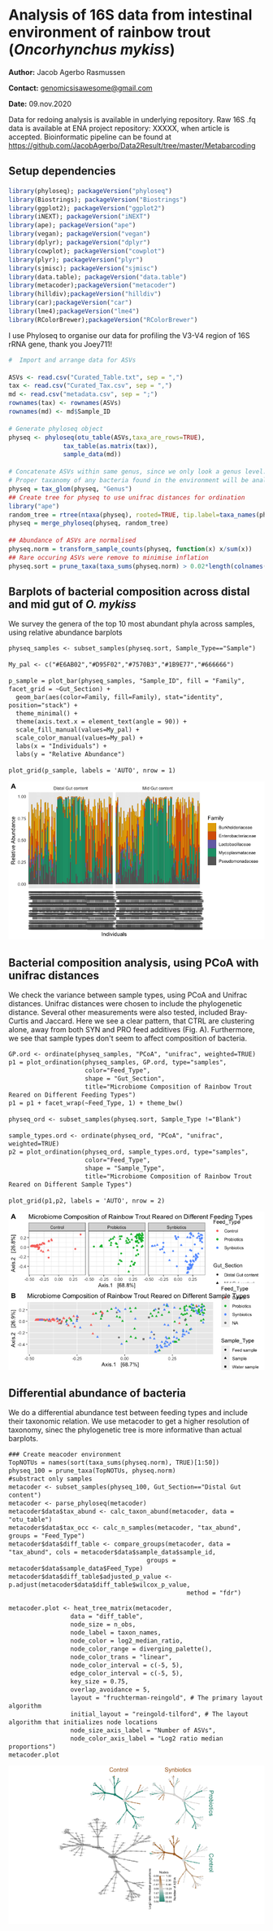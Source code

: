 # Analysis of 16S data from intestinal environment of rainbow trout (_Oncorhynchus mykiss_)

__Author:__ Jacob Agerbo Rasmussen

__Contact:__ <genomicsisawesome@gmail.com>

__Date:__ 09.nov.2020

Data for redoing analysis is available in underlying repository. 
Raw 16S .fq data is available at ENA project repository: XXXXX, when article is accepted.
Bioinformatic pipeline can be found at https://github.com/JacobAgerbo/Data2Result/tree/master/Metabarcoding



## Setup dependencies

```r
library(phyloseq); packageVersion("phyloseq")
library(Biostrings); packageVersion("Biostrings")
library(ggplot2); packageVersion("ggplot2")
library(iNEXT); packageVersion("iNEXT")
library(ape); packageVersion("ape")
library(vegan); packageVersion("vegan")
library(dplyr); packageVersion("dplyr")
library(cowplot); packageVersion("cowplot")
library(plyr); packageVersion("plyr")
library(sjmisc); packageVersion("sjmisc")
library(data.table); packageVersion("data.table")
library(metacoder);packageVersion("metacoder")
library(hilldiv);packageVersion("hilldiv")
library(car);packageVersion("car")
library(lme4);packageVersion("lme4")
library(RColorBrewer);packageVersion("RColorBrewer")
```
I use Phyloseq to organise our data for profiling the V3-V4 region of 16S rRNA gene, thank you Joey711!
```r
#  Import and arrange data for ASVs

ASVs <- read.csv("Curated_Table.txt", sep = ",")
tax <- read.csv("Curated_Tax.csv", sep = ",")
md <- read.csv("metadata.csv", sep = ";")
rownames(tax) <- rownames(ASVs)
rownames(md) <- md$Sample_ID

# Generate phyloseq object
physeq <- phyloseq(otu_table(ASVs,taxa_are_rows=TRUE),
               tax_table(as.matrix(tax)),
               sample_data(md))
               
# Concatenate ASVs within same genus, since we only look a genus level. 
# Proper taxanomy of any bacteria found in the environment will be analysed better with metagenomics
physeq = tax_glom(physeq, "Genus")
## Create tree for physeq to use unifrac distances for ordination
library("ape")
random_tree = rtree(ntaxa(physeq), rooted=TRUE, tip.label=taxa_names(physeq))
physeq = merge_phyloseq(physeq, random_tree)         

## Abundance of ASVs are normalised
physeq.norm = transform_sample_counts(physeq, function(x) x/sum(x))
## Rare occuring ASVs were remove to minimise inflation
physeq.sort = prune_taxa(taxa_sums(physeq.norm) > 0.02*length(colnames(ASVs)), physeq.norm)
```

## Barplots of bacterial composition across distal and mid gut of _O. mykiss_
We survey the genera of the top 10 most abundant phyla across samples, using relative abundance barplots

```{r barplot stuff,message=FALSE}
physeq_samples <- subset_samples(physeq.sort, Sample_Type=="Sample")

My_pal <- c("#E6AB02","#D95F02","#7570B3","#1B9E77","#666666")

p_sample = plot_bar(physeq_samples, "Sample_ID", fill = "Family", facet_grid = ~Gut_Section) + 
  geom_bar(aes(color=Family, fill=Family), stat="identity", position="stack") +
  theme_minimal() +
  theme(axis.text.x = element_text(angle = 90)) +
  scale_fill_manual(values=My_pal) +
  scale_color_manual(values=My_pal) +
  labs(x = "Individuals") +
  labs(y = "Relative Abundance")

plot_grid(p_sample, labels = 'AUTO', nrow = 1)

```
![alt text](https://github.com/JacobAgerbo/Multi_Omic_Rainbow_Trout/blob/main/16S/data/bin/16S_barplot.png)

## Bacterial composition analysis, using PCoA with unifrac distances

We check the variance between sample types, using PCoA and Unifrac distances. 
Unifrac distances were chosen to include the phylogenetic distance. Several other measurements were also tested, included Bray-Curtis and Jaccard. 
Here we see a clear pattern, that CTRL are clustering alone, away from both SYN and PRO feed additives (Fig. A). Furthermore, we see that sample types don't seem to affect composition of bacteria.

```{r Ordination,message=FALSE}
GP.ord <- ordinate(physeq_samples, "PCoA", "unifrac", weighted=TRUE)
p1 = plot_ordination(physeq_samples, GP.ord, type="samples",
                     color="Feed_Type",
                     shape = "Gut_Section",
                     title="Microbiome Composition of Rainbow Trout Reared on Different Feeding Types")
p1 = p1 + facet_wrap(~Feed_Type, 1) + theme_bw()

physeq_ord <- subset_samples(physeq.sort, Sample_Type !="Blank")

sample_types.ord <- ordinate(physeq_ord, "PCoA", "unifrac", weighted=TRUE)
p2 = plot_ordination(physeq_ord, sample_types.ord, type="samples",
                     color="Feed_Type",
                     shape = "Sample_Type",
                     title="Microbiome Composition of Rainbow Trout Reared on Different Sample Types")

plot_grid(p1,p2, labels = 'AUTO', nrow = 2)
```
![alt text](https://github.com/JacobAgerbo/Multi_Omic_Rainbow_Trout/blob/main/16S/data/bin/16S_PCoA.png)

## Differential abundance of bacteria

We do a differential abundance test between feeding types and include their taxonomic relation. We use metacoder to get a higher resolution of taxonomy, sinec the phylogenetic tree is more informative than actual barplots.

```{r Create metacoder dataseets, include=FALSE}
### Create meacoder environment
TopNOTUs = names(sort(taxa_sums(physeq.norm), TRUE)[1:50])
physeq_100 = prune_taxa(TopNOTUs, physeq.norm)
#substract only samples
metacoder <- subset_samples(physeq_100, Gut_Section=="Distal Gut content")
metacoder <- parse_phyloseq(metacoder)
metacoder$data$tax_abund <- calc_taxon_abund(metacoder, data = "otu_table")
metacoder$data$tax_occ <- calc_n_samples(metacoder, "tax_abund", groups = "Feed_Type")
metacoder$data$diff_table <- compare_groups(metacoder, data = "tax_abund", cols = metacoder$data$sample_data$sample_id,
                                      groups = metacoder$data$sample_data$Feed_Type)
metacoder$data$diff_table$adjusted_p_value <- p.adjust(metacoder$data$diff_table$wilcox_p_value,
                                                 method = "fdr")
```
```{r Plot Heat Trees}
metacoder.plot <- heat_tree_matrix(metacoder,
                 data = "diff_table",
                 node_size = n_obs,
                 node_label = taxon_names,
                 node_color = log2_median_ratio,
                 node_color_range = diverging_palette(),
                 node_color_trans = "linear",
                 node_color_interval = c(-5, 5),
                 edge_color_interval = c(-5, 5),
                 key_size = 0.75,
                 overlap_avoidance = 5,
                 layout = "fruchterman-reingold", # The primary layout algorithm
                 initial_layout = "reingold-tilford", # The layout algorithm that initializes node locations
                 node_size_axis_label = "Number of ASVs",
                 node_color_axis_label = "Log2 ratio median proportions") 
metacoder.plot
```

![alt text](https://github.com/JacobAgerbo/Multi_Omic_Rainbow_Trout/blob/main/16S/data/bin/16S_Metacoder.png)
